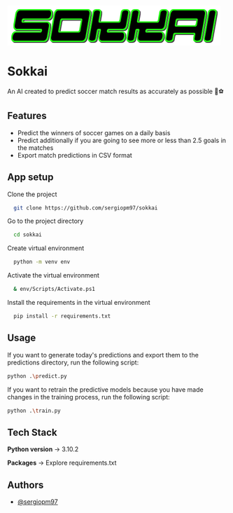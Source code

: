 ![Logo](https://raw.githubusercontent.com/sergiopm97/sokkai/main/sokkai_logo.png)

# Sokkai

An AI created to predict soccer match results as accurately as possible 🤖⚽

## Features

- Predict the winners of soccer games on a daily basis
- Predict additionally if you are going to see more or less than 2.5 goals in the matches
- Export match predictions in CSV format

## App setup

Clone the project

```bash
  git clone https://github.com/sergiopm97/sokkai
```

Go to the project directory

```bash
  cd sokkai
```

Create virtual environment

```bash
  python -m venv env
```

Activate the virtual environment

```bash
  & env/Scripts/Activate.ps1
```

Install the requirements in the virtual environment

```bash
  pip install -r requirements.txt
```

## Usage

If you want to generate today's predictions and export them to the predictions directory, run the following script:

```bash
python .\predict.py
```

If you want to retrain the predictive models because you have made changes in the training process, run the following script:

```bash
python .\train.py
```

## Tech Stack

**Python version** -> 3.10.2

**Packages** -> Explore requirements.txt

## Authors

- [@sergiopm97](https://github.com/sergiopm97)
